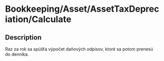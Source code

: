 # Bookkeeping/Asset/AssetTaxDepreciation/Calculate

## Description

Raz za rok sa spúšťa výpočet daňových odpisov, ktoré sa potom prenesú do denníka.
